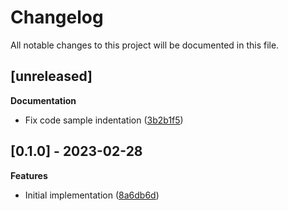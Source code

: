 # Changelog

All notable changes to this project will be documented in this file.

## [unreleased]

**Documentation**

- Fix code sample indentation ([3b2b1f5](https://github.com/gabor-boros/arangom/commit/3b2b1f5210e4fcc6531dc5411a8ce0ac6e7005da))

## [0.1.0] - 2023-02-28

**Features**

- Initial implementation ([8a6db6d](https://github.com/gabor-boros/arangom/commit/8a6db6da4fd1800207c97087ec21e94332728530))

